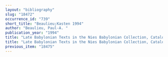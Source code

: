 ```yaml
---
layout: "bibliography"
slug: "18472"
occurrence_id: "739"
short_title: "Beaulieu;Kasten 1994"
author: "Beaulieu, Paul-A. "
publication_year: "1994"
title: "Late Babylonian Texts in the Nies Babylonian Collection, Catalogue of the Babylonian Collections at Yale 1 (Bethesda)"
title: "Late Babylonian Texts in the Nies Babylonian Collection, Catalogue of the Babylonian Collections at Yale 1 (Bethesda)"
previous_item: "18475"
---
```

